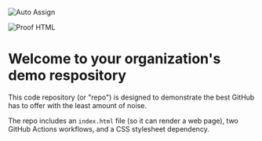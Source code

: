 ![Auto Assign](https://github.com/TURU-template/demo-repository/actions/workflows/auto-assign.yml/badge.svg)

![Proof HTML](https://github.com/TURU-template/demo-repository/actions/workflows/proof-html.yml/badge.svg)

# Welcome to your organization's demo respository
This code repository (or "repo") is designed to demonstrate the best GitHub has to offer with the least amount of noise.

The repo includes an `index.html` file (so it can render a web page), two GitHub Actions workflows, and a CSS stylesheet dependency.
